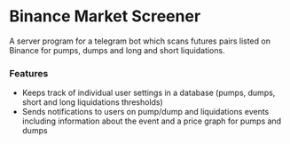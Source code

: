 # Binance Market Screener

A server program for a telegram bot which scans futures pairs listed on Binance for pumps, dumps and long and short liquidations.

### Features

 - Keeps track of individual user settings in a database (pumps, dumps, short and long liquidations thresholds)
 - Sends notifications to users on pump/dump and liquidations events including information about the event and a price graph for pumps and dumps